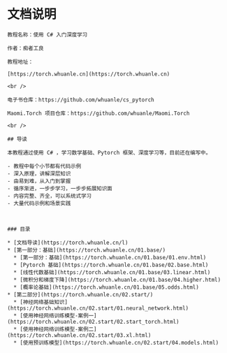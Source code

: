 # 文档说明
  
    教程名称：使用 C# 入门深度学习
  
    作者：痴者工良
  
    教程地址：
  
    [https://torch.whuanle.cn](https://torch.whuanle.cn)
  
    <br />
  
    电子书仓库：https://github.com/whuanle/cs_pytorch
  
    Maomi.Torch 项目仓库：https://github.com/whuanle/Maomi.Torch
  
    <br />
  
    ## 导读
  
    本教程通过使用 C# ，学习数学基础、Pytorch 框架、深度学习等，目前还在编写中。
  
    - 教程中每个小节都有代码示例
    - 深入原理，讲解深层知识
    - 由易到难，从入门到掌握
    - 循序渐进，一步步学习，一步步拓展知识面
    - 内容完整、齐全，可以系统式学习
    - 大量代码示例和场景实践
  
    
  
    ### 目录
  
    * [文档导读](https://torch.whuanle.cn/l)
    * [第一部分：基础](https://torch.whuanle.cn/01.base/)
      * [第一部分：基础](https://torch.whuanle.cn/01.base/01.env.html)
      * [Pytorch 基础](https://torch.whuanle.cn/01.base/02.base.html)
      * [线性代数基础](https://torch.whuanle.cn/01.base/03.linear.html)
      * [微积分和梯度下降](https://torch.whuanle.cn/01.base/04.higher.html)
      * [概率论基础](https://torch.whuanle.cn/01.base/05.odds.html)
    * [第二部分](https://torch.whuanle.cn/02.start/)
      * [神经网络基础知识](https://torch.whuanle.cn/02.start/01.neural_network.html) 
      * [使用神经网络训练模型-案例一](https://torch.whuanle.cn/02.start/02.start_torch.html) 
      * [使用神经网络训练模型-案例二](https://torch.whuanle.cn/02.start/03.xl.html) 
      * [使用预训练模型](https://torch.whuanle.cn/02.start/04.models.html) 
